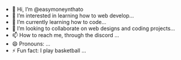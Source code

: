 - 👋 Hi, I’m @easymoneynthato
- 👀 I’m interested in learning how to web develop...
- 🌱 I’m currently learning how to code...
- 💞️ I’m looking to collaborate on web designs and coding projects...
- 📫 How to reach me, through the discord ...
- 😄 Pronouns: ...
- ⚡ Fun fact: I play basketball ...

<!---
easymoneynthato/easymoneynthato is a ✨ special ✨ repository because its `README.md` (this file) appears on your GitHub profile.
You can click the Preview link to take a look at your changes.
--->
